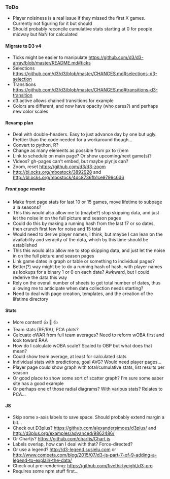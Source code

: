 ### ToDo
- Player noisiness is a real issue if they missed the first X games.  Currently not figuring for it but should
- Should probably reconcile cumulative stats starting at 0 for people midway but NaN for calculated
#### Migrate to D3 v4
- Ticks might be easier to manipulate https://github.com/d3/d3-array/blob/master/README.md#ticks
- Selections https://github.com/d3/d3/blob/master/CHANGES.md#selections-d3-selection
- Transitions https://github.com/d3/d3/blob/master/CHANGES.md#transitions-d3-transition
- d3.active allows chained transitions for example
- Colors are different, and now have opacity (who cares?) and perhaps new color scales
#### Revamp plan
- Deal with double-headers.  Easy to just advance day by one but ugly.  Prettier than the code needed for a workaround though...
- Convert to python, R?
- Change as many elements as possible from px to (r)em
- Link to schedule on main page?  Or show upcoming/next game(s)?
- Videos?  gh-pages can't embed, but maybe plyr.js can?
- Zoom, reset https://github.com/d3/d3-zoom
- http://bl.ocks.org/mbostock/3892928 and http://bl.ocks.org/mbostock/4dc8736fb1ce9799c6d6
##### Front page rewrite
- Make front page stats for last 10 or 15 games, move lifetime to subpage a la seasons?
- This this would also allow me to (maybe?) stop skipping data, and just let the noise in on the full picture and season pages
- Could do this by making a running hash from the last 17 or so dates, then crunch first few for noise and 15 total
- Would need to derive player names, I think, but maybe I can lean on the availability and veracity of the data, which by this time should be established
- This this would also allow me to stop skipping data, and just let the noise in on the full picture and season pages
- Link game dates in graph or table or something to individual pages?
- Better(?) way might be to do a running hash of hash, with player names as lookups for a binary 1 or 0 on each date?  Awkward, but I could rederive the data this way
- Rely on the overall number of sheets to get total number of dates, thus allowing me to anticipate when data collection needs starting?
- Need to deal with page creation, templates, and the creation of the lifetime directory
#### Stats
- More content! :+1: :100: :+1:
- Team stats (RF/RA), PCA plots?
- Calcuate oWAR from full team averages?  Need to reform wOBA first and look toward RAA
- How do I calculate wOBA scale?  Scaled to OBP but what does that mean?
- Could show team average, at least for calculated stats
- Individual stats with predictions, goal AVG?  Would need player pages...
- Player page could show graph with total/cumulative stats, list results per season
- Or good place to show some sort of scatter graph?  I'm sure some saber site has a good example
- Or perhaps one of those radial diagrams?  With various stats?  Relates to PCA...
#### JS
- Skip some x-axis labels to save space.  Should probably extend margin a bit...
- Check out D3plus? https://github.com/alexandersimoes/d3plus/ and http://d3plus.org/examples/advanced/9862486/
- Or Chartjs? https://github.com/chartjs/Chart.js
- Labels overlap, how can I deal with that?  Force-directed?
- Or use a legend?  http://d3-legend.susielu.com or http://www.competa.com/blog/2015/07/d3-js-part-7-of-9-adding-a-legend-to-explain-the-data/
- Check out pre-rendering: https://github.com/fivethirtyeight/d3-pre
- Requires some npm stuff first...
